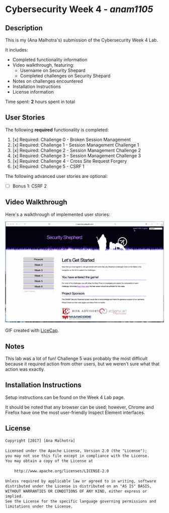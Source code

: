 # Cybersecurity Week 4 - *anam1105* 

## Description

This is my (Ana Malhotra's) submission of the Cybersecurity Week 4 Lab.

It includes:
* Completed functionality information
* Video walkthrough, featuring:
  * Username on Security Shepard
  * Completed challenges on Security Shepard
* Notes on challenges encountered
* Installation Instructions
* License information

Time spent: **2** hours spent in total 

## User Stories

The following **required** functionality is completed:

1. [x]  Required: Challenge 0 - Broken Session Management
2. [x]  Required: Challenge 1 - Session Management Challenge 1
3. [x]  Required: Challenge 2 - Session Management Challenge 2
4. [x]  Required: Challenge 3 - Session Management Challenge 3
5. [x]  Required: Challenge 4 - Cross Site Request Forgery
6. [x]  Required: Challenge 5 - CSRF 1

The following advanced user stories are optional:

* [ ]  Bonus 1: CSRF 2 

## Video Walkthrough

Here's a walkthrough of implemented user stories:

<img src='walkthrough.gif' title='Video Walkthrough' width='' alt='Video Walkthrough' />

GIF created with [LiceCap](http://www.cockos.com/licecap/).

## Notes

This lab was a lot of fun! Challenge 5 was probably the most difficult because it required action from other users, but we weren't sure what that action was exactly.

## Installation Instructions

Setup instructions can be found on the Week 4 Lab page.

It should be noted that any browser can be used; however, Chrome and Firefox have one the most user-friendly Inspect Element interfaces.

## License

    Copyright [2017] [Ana Malhotra]

    Licensed under the Apache License, Version 2.0 (the "License");
    you may not use this file except in compliance with the License.
    You may obtain a copy of the License at

        http://www.apache.org/licenses/LICENSE-2.0

    Unless required by applicable law or agreed to in writing, software
    distributed under the License is distributed on an "AS IS" BASIS,
    WITHOUT WARRANTIES OR CONDITIONS OF ANY KIND, either express or implied.
    See the License for the specific language governing permissions and
    limitations under the License.